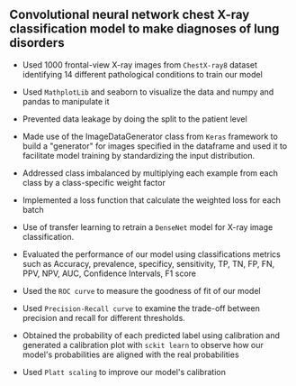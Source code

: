 ## Convolutional neural network chest X-ray classification model to make diagnoses of lung disorders

- Used 1000 frontal-view X-ray images from `ChestX-ray8` dataset identifying 14 different pathological conditions to train our model

- Used `MathplotLib` and seaborn to visualize the data and numpy and pandas to manipulate it

- Prevented data leakage by doing the split to the patient level

- Made use of the ImageDataGenerator class from `Keras` framework to build a "generator" for images specified in the dataframe and used it to facilitate model training by standardizing the input distribution.

- Addressed class imbalanced by multiplying each example from each class by a class-specific weight factor

- Implemented a loss function that calculate the weighted loss for each batch

- Use of transfer learning to retrain a `DenseNet` model for X-ray image classification.

- Evaluated the performance of our model using classifications metrics such as Accuracy, prevalence, specificy, sensitivity, TP, TN, FP, FN, PPV, NPV, AUC, Confidence Intervals, F1 score

- Used the `ROC curve` to measure the goodness of fit of our model

- Used `Precision-Recall curve` to examine the trade-off between precision and recall for different thresholds.

- Obtained the probability of each predicted label using calibration and generated a calibration plot with `sckit learn` to observe how our model's probabilities are aligned with the real probabilities

- Used `Platt scaling` to improve our model's calibration
